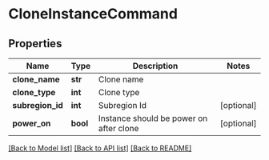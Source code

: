 # CloneInstanceCommand

## Properties
Name | Type | Description | Notes
------------ | ------------- | ------------- | -------------
**clone_name** | **str** | Clone name | 
**clone_type** | **int** | Clone type | 
**subregion_id** | **int** | Subregion Id | [optional] 
**power_on** | **bool** | Instance should be power on after clone | [optional] 

[[Back to Model list]](../README.md#documentation-for-models) [[Back to API list]](../README.md#documentation-for-api-endpoints) [[Back to README]](../README.md)


